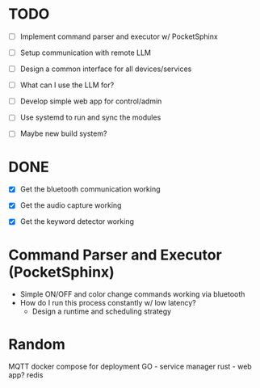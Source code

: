 
# TODO
- [ ] Implement command parser and executor w/ PocketSphinx
- [ ] Setup communication with remote LLM
- [ ] Design a common interface for all devices/services
- [ ] What can I use the LLM for?
- [ ] Develop simple web app for control/admin
- [ ] Use systemd to run and sync the modules
- [ ] Maybe new build system?


# DONE
- [X] Get the bluetooth communication working
- [X] Get the audio capture working
- [X] Get the keyword detector working


# Command Parser and Executor (PocketSphinx)
* Simple ON/OFF and color change commands working via bluetooth
* How do I run this process constantly w/ low latency? 
  * Design a runtime and scheduling strategy


# Random
MQTT
docker compose for deployment
GO - service manager
rust - web app?
redis
